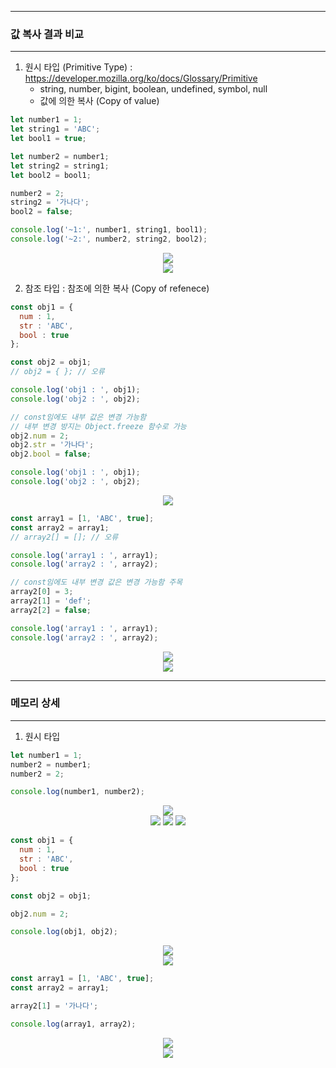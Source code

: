 -----
### 값 복사 결과 비교
-----
1. 원시 타입 (Primitive Type) : https://developer.mozilla.org/ko/docs/Glossary/Primitive
   - string, number, bigint, boolean, undefined, symbol, null
   - 값에 의한 복사 (Copy of value)
```js
let number1 = 1;
let string1 = 'ABC';
let bool1 = true;

let number2 = number1;
let string2 = string1;
let bool2 = bool1;

number2 = 2;
string2 = '가나다';
bool2 = false;

console.log('~1:', number1, string1, bool1);
console.log('~2:', number2, string2, bool2);
```
<div align="center">
<img src="https://github.com/sooyounghan/Web/assets/34672301/ab433769-593e-44f8-8fee-785171264748">
</div>

<div align="center">
<img src="https://github.com/sooyounghan/Web/assets/34672301/c97ac2a1-a95e-420d-980a-054f419c6ed3">
</div>


2. 참조 타입 : 참조에 의한 복사 (Copy of refenece)
```js
const obj1 = {
  num : 1,
  str : 'ABC',
  bool : true
};

const obj2 = obj1;
// obj2 = { }; // 오류

console.log('obj1 : ', obj1);
console.log('obj2 : ', obj2);

// const임에도 내부 값은 변경 가능함
// 내부 변경 방지는 Object.freeze 함수로 가능
obj2.num = 2;
obj2.str = '가나다';
obj2.bool = false;

console.log('obj1 : ', obj1);
console.log('obj2 : ', obj2);
```
<div align="center">
<img src="https://github.com/sooyounghan/Web/assets/34672301/ad5f5e87-a56d-4dad-ab71-213be9602ee5">
</div>

```js
const array1 = [1, 'ABC', true];
const array2 = array1;
// array2[] = []; // 오류

console.log('array1 : ', array1);
console.log('array2 : ', array2);

// const임에도 내부 변경 값은 변경 가능함 주목
array2[0] = 3;
array2[1] = 'def';
array2[2] = false;

console.log('array1 : ', array1);
console.log('array2 : ', array2);
```

<div align="center">
<img src="https://github.com/sooyounghan/Web/assets/34672301/e49fc268-2618-4046-a1e7-e75175bdf389">
</div>

<div align="center">
<img src="https://github.com/sooyounghan/Web/assets/34672301/11165fb7-9356-4e65-83cd-ed92598004ac">
</div>

-----
### 메모리 상세
-----
1. 원시 타입
```js
let number1 = 1;
number2 = number1;
number2 = 2;

console.log(number1, number2);
```
<div align="center">
<img src="https://github.com/sooyounghan/Web/assets/34672301/e97a6e5f-4dde-4dd2-9326-f7502af8bb50">
</div>

<div align="center">
<img src="https://github.com/sooyounghan/Web/assets/34672301/05e1b8f1-bf0d-4499-8730-f3ded2ca2bb7">
<img src="https://github.com/sooyounghan/Web/assets/34672301/e1cb778b-8f0d-4485-bd9b-d01dcb9c93ad">
<img src="https://github.com/sooyounghan/Web/assets/34672301/ea7b6c8c-fca4-4e1d-b3c5-a08e1646a2ac">
</div>

```js
const obj1 = {
  num : 1,
  str : 'ABC',
  bool : true
};

const obj2 = obj1;

obj2.num = 2;

console.log(obj1, obj2);
```

<div align="center">
<img src="https://github.com/sooyounghan/Web/assets/34672301/bbb1529d-c62b-4321-9b10-f86c2fda4eed">
</div>

<div align="center">
<img src="https://github.com/sooyounghan/Web/assets/34672301/1274e711-56ae-4e1f-a9c7-0fa24769d2a6">
</div>

```js
const array1 = [1, 'ABC', true];
const array2 = array1;

array2[1] = '가나다';

console.log(array1, array2);
```
<div align="center">
<img src="https://github.com/sooyounghan/Web/assets/34672301/f646059f-f917-417b-b70b-8cea379c9071">
</div>

<div align="center">
<img src="https://github.com/sooyounghan/Web/assets/34672301/9696eecd-323d-4962-811e-94148cb20381">
</div>
